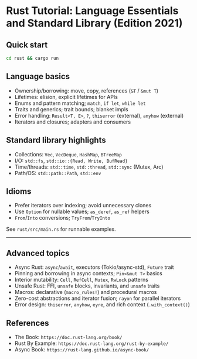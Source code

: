 # Rust Tutorial: Language Essentials and Standard Library (Edition 2021)

## Quick start

```bash
cd rust && cargo run
```

## Language basics

- Ownership/borrowing: move, copy, references (`&T` / `&mut T`)
- Lifetimes: elision, explicit lifetimes for APIs
- Enums and pattern matching; `match`, `if let`, `while let`
- Traits and generics; trait bounds; blanket impls
- Error handling: `Result<T, E>`, `?`, `thiserror` (external), `anyhow` (external)
- Iterators and closures; adapters and consumers

## Standard library highlights

- Collections: `Vec`, `VecDeque`, `HashMap`, `BTreeMap`
- I/O: `std::fs`, `std::io::{Read, Write, BufRead}`
- Time/threads: `std::time`, `std::thread`, `std::sync` (Mutex, Arc)
- Path/OS: `std::path::Path`, `std::env`

## Idioms

- Prefer iterators over indexing; avoid unnecessary clones
- Use `Option` for nullable values; `as_deref`, `as_ref` helpers
- `From`/`Into` conversions; `TryFrom`/`TryInto`

See `rust/src/main.rs` for runnable examples.

---

## Advanced topics

- Async Rust: `async`/`await`, executors (Tokio/async-std), `Future` trait
- Pinning and borrowing in async contexts; `Pin<&mut T>` basics
- Interior mutability: `Cell`, `RefCell`, `Mutex`, `RwLock` patterns
- Unsafe Rust: FFI, `unsafe` blocks, invariants, and `unsafe` traits
- Macros: declarative (`macro_rules!`) and procedural macros
- Zero-cost abstractions and iterator fusion; `rayon` for parallel iterators
- Error design: `thiserror`, `anyhow`, `eyre`, and rich context (`.with_context()`)

## References

- The Book: `https://doc.rust-lang.org/book/`
- Rust By Example: `https://doc.rust-lang.org/rust-by-example/`
- Async Book: `https://rust-lang.github.io/async-book/`